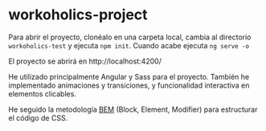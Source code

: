 # workoholics-project

Para abrir el proyecto, clonéalo en una carpeta local, cambia al directorio `workoholics-test` y ejecuta `npm init`. Cuando acabe ejecuta `ng serve -o`

El proyecto se abrirá en http://localhost:4200/

He utilizado principalmente Angular y Sass para el proyecto. También he implementado animaciones y transiciones, y funcionalidad interactiva en elementos clicables.

He seguido la metodología [BEM](http://getbem.com/) (Block, Element, Modifier) para estructurar el código de CSS.
